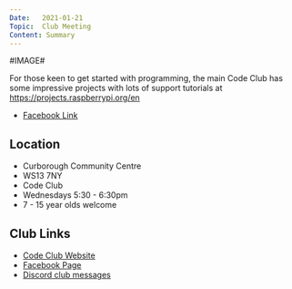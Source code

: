 ```yaml
---
Date:   2021-01-21
Topic:  Club Meeting
Content: Summary
---
```

#IMAGE#

For those keen to get started with programming, the main Code Club has some impressive projects with lots of support tutorials at https://projects.raspberrypi.org/en

* [Facebook Link](https://www.facebook.com/1481985248595237/posts/3432969276830148/)

## Location

* Curborough Community Centre
* WS13 7NY
* Code Club
* Wednesdays 5:30 - 6:30pm
* 7 - 15 year olds welcome

## Club Links

* [Code Club Website](https://lichfield-code-club.github.io/)
* [Facebook Page](https://www.facebook.com/LichfieldCoders)
* [Discord club messages](https://discord.gg/szz6xGK)
